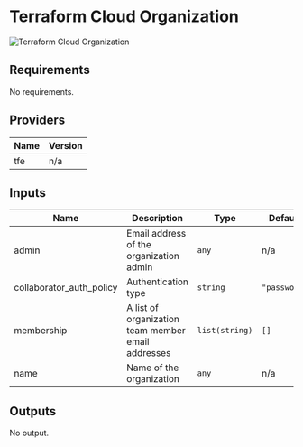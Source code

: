 # Terraform Cloud Organization

![Terraform Cloud Organization](terraform\_cloud\_organization.png)

## Requirements

No requirements.

## Providers

| Name | Version |
|------|---------|
| tfe | n/a |

## Inputs

| Name | Description | Type | Default | Required |
|------|-------------|------|---------|:--------:|
| admin | Email address of the organization admin | `any` | n/a | yes |
| collaborator\_auth\_policy | Authentication type | `string` | `"password"` | no |
| membership | A list of organization team member email addresses | `list(string)` | `[]` | no |
| name | Name of the organization | `any` | n/a | yes |

## Outputs

No output.

